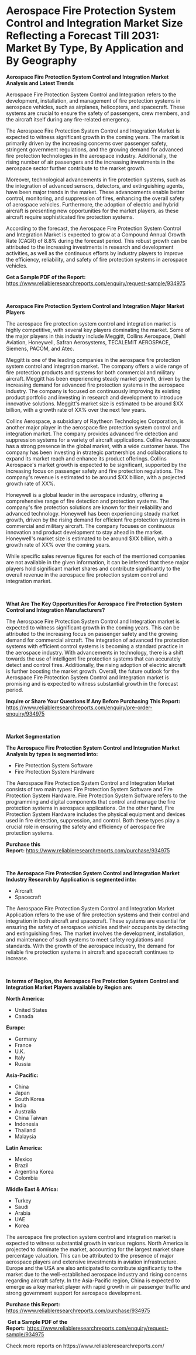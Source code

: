 <p><h1>Aerospace Fire Protection System Control and Integration Market Size Reflecting a Forecast Till 2031: Market By Type, By Application and By Geography</h1></p><p><strong>Aerospace Fire Protection System Control and Integration Market Analysis and Latest Trends</strong></p>
<p><p>Aerospace Fire Protection System Control and Integration refers to the development, installation, and management of fire protection systems in aerospace vehicles, such as airplanes, helicopters, and spacecraft. These systems are crucial to ensure the safety of passengers, crew members, and the aircraft itself during any fire-related emergency.</p><p>The Aerospace Fire Protection System Control and Integration Market is expected to witness significant growth in the coming years. The market is primarily driven by the increasing concerns over passenger safety, stringent government regulations, and the growing demand for advanced fire protection technologies in the aerospace industry. Additionally, the rising number of air passengers and the increasing investments in the aerospace sector further contribute to the market growth.</p><p>Moreover, technological advancements in fire protection systems, such as the integration of advanced sensors, detectors, and extinguishing agents, have been major trends in the market. These advancements enable better control, monitoring, and suppression of fires, enhancing the overall safety of aerospace vehicles. Furthermore, the adoption of electric and hybrid aircraft is presenting new opportunities for the market players, as these aircraft require sophisticated fire protection systems.</p><p>According to the forecast, the Aerospace Fire Protection System Control and Integration Market is expected to grow at a Compound Annual Growth Rate (CAGR) of 8.8% during the forecast period. This robust growth can be attributed to the increasing investments in research and development activities, as well as the continuous efforts by industry players to improve the efficiency, reliability, and safety of fire protection systems in aerospace vehicles.</p></p>
<p><strong>Get a Sample PDF of the Report:&nbsp;</strong> <a href="https://www.reliableresearchreports.com/enquiry/request-sample/934975">https://www.reliableresearchreports.com/enquiry/request-sample/934975</a></p>
<p>&nbsp;</p>
<p><strong>Aerospace Fire Protection System Control and Integration Major Market Players</strong></p>
<p><p>The aerospace fire protection system control and integration market is highly competitive, with several key players dominating the market. Some of the major players in this industry include Meggitt, Collins Aerospace, Diehl Aviation, Honeywell, Safran Aerosystems, TECALEMIT AEROSPACE, Siemens, PACOM, and Atec. </p><p>Meggitt is one of the leading companies in the aerospace fire protection system control and integration market. The company offers a wide range of fire protection products and systems for both commercial and military aircraft. Meggitt has been experiencing steady market growth, driven by the increasing demand for advanced fire protection systems in the aerospace industry. The company is focused on continuously improving its existing product portfolio and investing in research and development to introduce innovative solutions. Meggitt's market size is estimated to be around $XX billion, with a growth rate of XX% over the next few years.</p><p>Collins Aerospace, a subsidiary of Raytheon Technologies Corporation, is another major player in the aerospace fire protection system control and integration market. The company provides advanced fire detection and suppression systems for a variety of aircraft applications. Collins Aerospace has a strong presence in the global market, with a wide customer base. The company has been investing in strategic partnerships and collaborations to expand its market reach and enhance its product offerings. Collins Aerospace's market growth is expected to be significant, supported by the increasing focus on passenger safety and fire protection regulations. The company's revenue is estimated to be around $XX billion, with a projected growth rate of XX%.</p><p>Honeywell is a global leader in the aerospace industry, offering a comprehensive range of fire detection and protection systems. The company's fire protection solutions are known for their reliability and advanced technology. Honeywell has been experiencing steady market growth, driven by the rising demand for efficient fire protection systems in commercial and military aircraft. The company focuses on continuous innovation and product development to stay ahead in the market. Honeywell's market size is estimated to be around $XX billion, with a growth rate of XX% over the coming years.</p><p>While specific sales revenue figures for each of the mentioned companies are not available in the given information, it can be inferred that these major players hold significant market shares and contribute significantly to the overall revenue in the aerospace fire protection system control and integration market.</p></p>
<p>&nbsp;</p>
<p><strong>What Are The Key Opportunities For Aerospace Fire Protection System Control and Integration Manufacturers?</strong></p>
<p><p>The Aerospace Fire Protection System Control and Integration market is expected to witness significant growth in the coming years. This can be attributed to the increasing focus on passenger safety and the growing demand for commercial aircraft. The integration of advanced fire protection systems with efficient control systems is becoming a standard practice in the aerospace industry. With advancements in technology, there is a shift towards the use of intelligent fire protection systems that can accurately detect and control fires. Additionally, the rising adoption of electric aircraft is further boosting the market growth. Overall, the future outlook for the Aerospace Fire Protection System Control and Integration market is promising and is expected to witness substantial growth in the forecast period.</p></p>
<p><strong>Inquire or Share Your Questions If Any Before Purchasing This Report:</strong> <a href="https://www.reliableresearchreports.com/enquiry/pre-order-enquiry/934975">https://www.reliableresearchreports.com/enquiry/pre-order-enquiry/934975</a></p>
<p>&nbsp;</p>
<p><strong>Market Segmentation</strong></p>
<p><strong>The Aerospace Fire Protection System Control and Integration Market Analysis by types is segmented into:</strong></p>
<p><ul><li>Fire Protection System Software</li><li>Fire Protection System Hardware</li></ul></p>
<p><p>The Aerospace Fire Protection System Control and Integration Market consists of two main types: Fire Protection System Software and Fire Protection System Hardware. Fire Protection System Software refers to the programming and digital components that control and manage the fire protection systems in aerospace applications. On the other hand, Fire Protection System Hardware includes the physical equipment and devices used in fire detection, suppression, and control. Both these types play a crucial role in ensuring the safety and efficiency of aerospace fire protection systems.</p></p>
<p><strong>Purchase this Report:&nbsp;</strong><a href="https://www.reliableresearchreports.com/purchase/934975">https://www.reliableresearchreports.com/purchase/934975</a></p>
<p>&nbsp;</p>
<p><strong>The Aerospace Fire Protection System Control and Integration Market Industry Research by Application is segmented into:</strong></p>
<p><ul><li>Aircraft</li><li>Spacecraft</li></ul></p>
<p><p>The Aerospace Fire Protection System Control and Integration Market Application refers to the use of fire protection systems and their control and integration in both aircraft and spacecraft. These systems are essential for ensuring the safety of aerospace vehicles and their occupants by detecting and extinguishing fires. The market involves the development, installation, and maintenance of such systems to meet safety regulations and standards. With the growth of the aerospace industry, the demand for reliable fire protection systems in aircraft and spacecraft continues to increase.</p></p>
<p>&nbsp;</p>
<p><strong>In terms of Region, the Aerospace Fire Protection System Control and Integration Market Players available by Region are:</strong></p>
<p>
    <p> <strong> North America: </strong>
        <ul>
            <li>United States</li>
            <li>Canada</li>
        </ul>
        </p> 
    <p> <strong> Europe: </strong>
        <ul>
            <li>Germany</li>
            <li>France</li>
            <li>U.K.</li>
            <li>Italy</li>
            <li>Russia</li>
        </ul>
        </p> 
    <p> <strong> Asia-Pacific: </strong>
        <ul>
            <li>China</li>
            <li>Japan</li>
            <li>South Korea</li>
            <li>India</li>
            <li>Australia</li>
            <li>China Taiwan</li>
            <li>Indonesia</li>
            <li>Thailand</li>
            <li>Malaysia</li>
        </ul>
        </p> 
    <p> <strong> Latin America: </strong>
        <ul>
            <li>Mexico</li>
            <li>Brazil</li>
            <li>Argentina Korea</li>
            <li>Colombia</li>
        </ul>
        </p> 
    <p> <strong> Middle East & Africa: </strong>
        <ul>
            <li>Turkey</li>
            <li>Saudi</li>
            <li>Arabia</li>
            <li>UAE</li>
            <li>Korea</li>
        </ul>
    </p>
    </p>
<p><p>The aerospace fire protection system control and integration market is expected to witness substantial growth in various regions. North America is projected to dominate the market, accounting for the largest market share percentage valuation. This can be attributed to the presence of major aerospace players and extensive investments in aviation infrastructure. Europe and the USA are also anticipated to contribute significantly to the market due to the well-established aerospace industry and rising concerns regarding aircraft safety. In the Asia-Pacific region, China is expected to emerge as a key market player with rapid growth in air passenger traffic and strong government support for aerospace development.</p></p>
<p><strong>Purchase this Report: </strong><a href="https://www.reliableresearchreports.com/purchase/934975">https://www.reliableresearchreports.com/purchase/934975</a></p>
<p>&nbsp;<strong>Get a Sample PDF of the Report:&nbsp;&nbsp;</strong><a href="https://www.reliableresearchreports.com/enquiry/request-sample/934975">https://www.reliableresearchreports.com/enquiry/request-sample/934975</a></p>
<p><strong></strong></p>
<p>Check more reports on https://www.reliableresearchreports.com/</p>